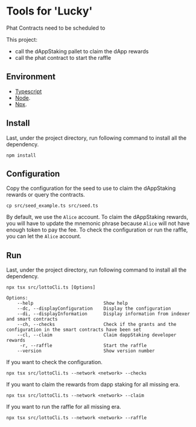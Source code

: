 # Tools for 'Lucky'

Phat Contracts need to be scheduled to 

This project: 
- call the dAppStaking pallet to claim the dApp rewards
- call the phat contract to start the raffle


## Environment

- [Typescript](https://www.typescriptlang.org/)
- [Node](https://nodejs.org/en/).
- [Npx](https://www.npmjs.com/package/npx/).

## Install 

Last, under the project directory, run following command to install all the dependency.

```
npm install
```

## Configuration

Copy the configuration for the seed to use to claim the dAppStaking rewards or query the contracts.

```
cp src/seed_example.ts src/seed.ts 
```
By default, we use the `Alice` account.
To claim the dAppStaking rewards, you will have to update the mnemonic phrase because `Alice` will not have enough token to pay the fee. 
To check the configuration or run the raffle, you can let the `Alice` account. 

## Run

Last, under the project directory, run following command to install all the dependency.

```
npx tsx src/lottoCli.ts [Options]
```

```
Options:
    --help                          Show help
    --dc, --displayConfiguration    Display the configuration
    --di, --displayInformation      Display information from indexer and smart contracts
    --ch, --checks                  Check if the grants and the configuration in the smart contracts have been set
    --cl, --claim                   Claim dappStaking developer rewards
     -r, --raffle                   Start the raffle
    --version                       Show version number                       
```

If you want to check the configuration.

```
npx tsx src/lottoCli.ts --network <network> --checks 
```

If you want to claim the rewards from dapp staking for all missing era.

```
npx tsx src/lottoCli.ts --network <network> --claim 
```

If you want to run the raffle for all missing era.

```
npx tsx src/lottoCli.ts --network <network> --raffle 
```

